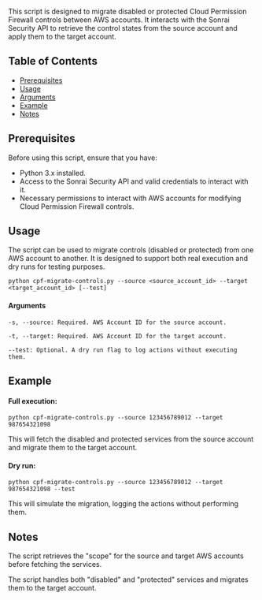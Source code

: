 This script is designed to migrate disabled or protected Cloud Permission Firewall controls between AWS accounts. It interacts with the Sonrai Security API to retrieve the control states from the source account and apply them to the target account.

## Table of Contents

- [Prerequisites](#prerequisites)
- [Usage](#usage)
- [Arguments](#arguments)
- [Example](#example)
- [Notes](#notes)


## Prerequisites

Before using this script, ensure that you have:

- Python 3.x installed.
- Access to the Sonrai Security API and valid credentials to interact with it.
- Necessary permissions to interact with AWS accounts for modifying Cloud Permission Firewall controls.

## Usage

The script can be used to migrate controls (disabled or protected) from one AWS account to another. It is designed to support both real execution and dry runs for testing purposes.

```
python cpf-migrate-controls.py --source <source_account_id> --target <target_account_id> [--test]
```

#### Arguments
```
-s, --source: Required. AWS Account ID for the source account.

-t, --target: Required. AWS Account ID for the target account.

--test: Optional. A dry run flag to log actions without executing them.
```

## Example
#### Full execution:
```
python cpf-migrate-controls.py --source 123456789012 --target 987654321098
````
This will fetch the disabled and protected services from the source account and migrate them to the target account.

#### Dry run:
```
python cpf-migrate-controls.py --source 123456789012 --target 987654321098 --test
````
This will simulate the migration, logging the actions without performing them.

## Notes
The script retrieves the "scope" for the source and target AWS accounts before fetching the services.

The script handles both "disabled" and "protected" services and migrates them to the target account.

